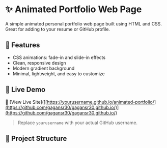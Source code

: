 # ✨ Animated Portfolio Web Page

A simple animated personal portfolio web page built using HTML and CSS. Great for adding to your resume or GitHub profile.

## 🌟 Features

- CSS animations: fade-in and slide-in effects
- Clean, responsive design
- Modern gradient background
- Minimal, lightweight, and easy to customize

## 🚀 Live Demo

🔗 [View Live Site]([[https://yourusername.github.io/animated-portfolio/](https://github.com/gagansr30/gagansr30.github.io/)](https://github.com/gagansr30/gagansr30.github.io/)

> Replace `yourusername` with your actual GitHub username.

## 📁 Project Structure

